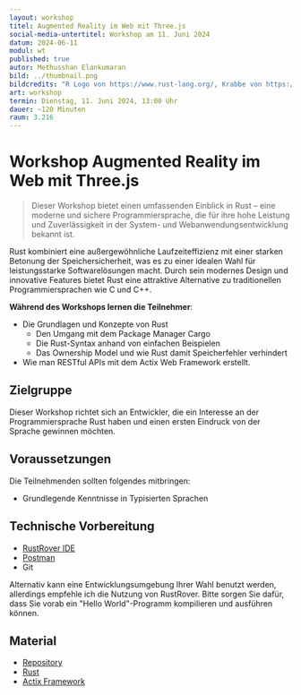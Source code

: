 ```yaml
---
layout: workshop
titel: Augmented Reality im Web mit Three.js
social-media-untertitel: Workshop am 11. Juni 2024
datum: 2024-06-11
modul: wt
published: true
autor: Methusshan Elankumaran
bild: ../thumbnail.png
bildcredits: "R Logo von https://www.rust-lang.org/, Krabbe von https://rustacean.net/"
art: workshop
termin: Dienstag, 11. Juni 2024, 13:00 Uhr
dauer: ~120 Minuten
raum: 3.216
---
```


# Workshop Augmented Reality im Web mit Three.js

> Dieser Workshop bietet einen umfassenden Einblick in Rust – eine moderne und sichere Programmiersprache, die für ihre hohe Leistung und Zuverlässigkeit in der System- und Webanwendungsentwicklung bekannt ist.

Rust kombiniert eine außergewöhnliche Laufzeiteffizienz mit einer starken Betonung der Speichersicherheit, was es zu einer idealen Wahl für leistungsstarke Softwarelösungen macht. Durch sein modernes Design und innovative Features bietet Rust eine attraktive Alternative zu traditionellen Programmiersprachen wie C und C++.

**Während des Workshops lernen die Teilnehmer**:

* Die Grundlagen und Konzepte von Rust
    * Den Umgang mit dem Package Manager Cargo
    * Die Rust-Syntax anhand von einfachen Beispielen
    * Das Ownership Model und wie Rust damit Speicherfehler verhindert
* Wie man RESTful APIs mit dem Actix Web Framework erstellt.


## Zielgruppe

Dieser Workshop richtet sich an Entwickler, die ein Interesse an der Programmiersprache Rust haben und einen ersten Eindruck von der Sprache gewinnen möchten.


## Voraussetzungen

Die Teilnehmenden sollten folgendes mitbringen:

* Grundlegende Kenntnisse in Typisierten Sprachen 


## Technische Vorbereitung
* [RustRover IDE](https://www.jetbrains.com/de-de/rust/) 
* [Postman](https://www.postman.com/downloads/)
* Git

Alternativ kann eine Entwicklungsumgebung Ihrer Wahl benutzt werden, allerdings empfehle ich die Nutzung von RustRover. Bitte sorgen Sie dafür, dass Sie vorab ein "Hello World"-Programm kompilieren und ausführen können.


## Material

* [Repository](https://github.com/Amueller36/rust-workshop)
* [Rust](https://www.rust-lang.org/)
* [Actix Framework](https://actix.rs/)
